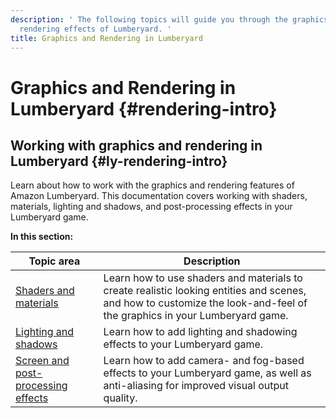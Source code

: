```yaml
---
description: ' The following topics will guide you through the graphics features and
  rendering effects of Lumberyard. '
title: Graphics and Rendering in Lumberyard
---
```

# Graphics and Rendering in Lumberyard {#rendering-intro}

## Working with graphics and rendering in Lumberyard {#ly-rendering-intro}

Learn about how to work with the graphics and rendering features of Amazon Lumberyard\. This documentation covers working with shaders, materials, lighting and shadows, and post\-processing effects in your Lumberyard game\.


**In this section:**

| Topic area | Description |
| --- | --- |
| [Shaders and materials](/docs/userguide/materials/intro.md) | Learn how to use shaders and materials to create realistic looking entities and scenes, and how to customize the look\-and\-feel of the graphics in your Lumberyard game\. |
| [Lighting and shadows](/docs/userguide/rendering/lighting-intro.md) | Learn how to add lighting and shadowing effects to your Lumberyard game\. |
| [Screen and post\-processing effects](/docs/userguide/rendering/screen-effects-intro.md) | Learn how to add camera\- and fog\-based effects to your Lumberyard game, as well as anti\-aliasing for improved visual output quality\. |